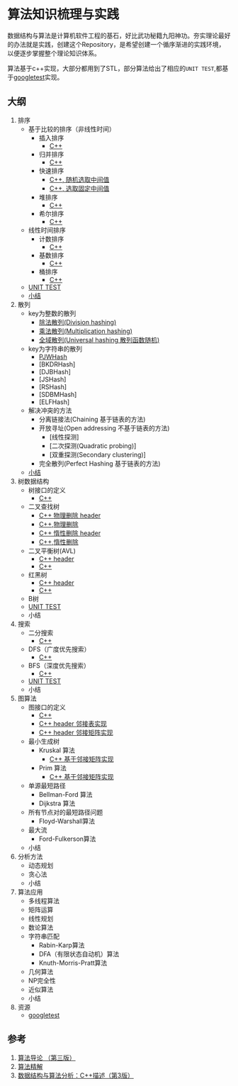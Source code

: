 # 算法知识梳理与实践

数据结构与算法是计算机软件工程的基石，好比武功秘籍九阳神功。夯实理论最好的办法就是实践，创建这个Repository，是希望创建一个循序渐进的实践环境，以便逐步掌握整个理论知识体系。

算法基于c++实现，大部分都用到了STL，部分算法给出了相应的`UNIT TEST`,都基于[googletest](https://code.google.com/p/googletest/)实现。

## 大纲

1. 排序
    * 基于比较的排序（非线性时间）
        * 插入排序
            * [C++](https://github.com/jing4seven/algorithm/blob/master/sort/insertsort.cc)
        * 归并排序
            * [C++](https://github.com/jing4seven/algorithm/blob/master/sort/mergesort.cc)
        * 快速排序
            * [C++, 随机选取中间值](https://github.com/jing4seven/algorithm/blob/master/sort/quicksort.cc)
            * [C++, 选取固定中间值](https://github.com/jing4seven/algorithm/blob/master/sort/quicksort2.cc)
        * 堆排序
            * [C++](https://github.com/jing4seven/algorithm/blob/master/sort/heapsort.cc)
        * 希尔排序
            * [C++](https://github.com/jing4seven/algorithm/blob/master/sort/shellsort.cc)
    * 线性时间排序
        * 计数排序
            * [C++](https://github.com/jing4seven/algorithm/blob/master/sort/countsort.cc)
        * 基数排序
            * [C++](https://github.com/jing4seven/algorithm/blob/master/sort/radixsort.cc)
        * 桶排序
            * [C++](https://github.com/jing4seven/algorithm/blob/master/sort/bucksort.cc)
    * [UNIT TEST](https://github.com/jing4seven/algorithm/blob/master/sort/unit.test.sort.cc)
    * [小结](https://github.com/jing4seven/algorithm/blob/master/sort/summary.md)
2. 散列
    * key为整数的散列
        * [除法散列(Division hashing)](https://github.com/jing4seven/algorithm/blob/master/hash/divi.hash.cc)
        * [乘法散列(Multiplication hashing)](https://github.com/jing4seven/algorithm/blob/master/hash/mult.hash.cc)
        * [全域散列(Universal hashing 散列函数随机)](https://github.com/jing4seven/algorithm/blob/master/hash/uni.hash.cc)
    * key为字符串的散列
        * [PJWHash](https://github.com/jing4seven/algorithm/blob/master/hash/str.hash.ins1.cc)
        * [BKDRHash]
        * [DJBHash]
        * [JSHash]
        * [RSHash]
        * [SDBMHash]
        * [ELFHash]
    * 解决冲突的方法
        * 分离链接法(Chaining 基于链表的方法)
        * 开放寻址(Open addressing 不基于链表的方法)
            * [线性探测]
            * [二次探测(Quadratic probing)]
            * [双重探测(Secondary clustering)]
        * 完全散列(Perfect Hashing 基于链表的方法)
    * [小结](https://github.com/jing4seven/algorithm/blob/master/hash/summary.md)
3. 树数据结构
    * 树接口的定义
        * [C++](https://github.com/jing4seven/algorithm/blob/master/tree/tree.definition.md)
    * 二叉查找树
        * [C++ 物理删除 header](https://github.com/jing4seven/algorithm/blob/master/tree/search.tree.h)
        * [C++,物理删除](https://github.com/jing4seven/algorithm/blob/master/tree/search.tree.cc)
        * [C++ 惰性删除 header](https://github.com/jing4seven/algorithm/blob/master/tree/search.tree2.h)
        * [C++,惰性删除](https://github.com/jing4seven/algorithm/blob/master/tree/search.tree2.cc)
    * 二叉平衡树(AVL)
        * [C++ header](https://github.com/jing4seven/algorithm/blob/master/tree/avl.tree.h)
        * [C++](https://github.com/jing4seven/algorithm/blob/master/tree/avl.tree.cc)
    * 红黑树
        * [C++ header](https://github.com/jing4seven/algorithm/blob/master/tree/rb.tree.h)
        * [C++](https://github.com/jing4seven/algorithm/blob/master/tree/rb.tree.cc)
    * B树
    * [UNIT TEST](https://github.com/jing4seven/algorithm/blob/master/tree/unit.test.tree.cc)
    * 小结
4. 搜索
    * 二分搜索
        * [C++](https://github.com/jing4seven/algorithm/blob/master/search/binary.search.cc)
    * DFS（广度优先搜索）
        * [C++](https://github.com/jing4seven/algorithm/blob/master/search/bfs.cc)
    * BFS（深度优先搜索）
        * [C++](https://github.com/jing4seven/algorithm/blob/master/search/dfs.cc)
    * [UNIT TEST](https://github.com/jing4seven/algorithm/blob/master/search/unit.test.search.cc)
    * 小结
5. 图算法
    * 图接口的定义
        * [C++](https://github.com/jing4seven/algorithm/blob/master/graph/graph.definition.md)
        * [C++ header 邻接表实现](https://github.com/jing4seven/algorithm/blob/master/graph/graph.h)
        * [C++ header 邻接矩阵实现](https://github.com/jing4seven/algorithm/blob/master/graph/graph_matrix.h)
    * 最小生成树
        * Kruskal 算法
            * [C++ 基于邻接矩阵实现](https://github.com/jing4seven/algorithm/blob/master/graph/kruskal.mst.cc)
        * Prim 算法
            * [C++ 基于邻接矩阵实现](https://github.com/jing4seven/algorithm/blob/master/graph/prim.mst.cc)
    * 单源最短路径
        * Bellman-Ford 算法
        * Dijkstra 算法
    * 所有节点对的最短路径问题
        * Floyd-Warshall算法
    * 最大流
        * Ford-Fulkerson算法
    * 小结
6. 分析方法
    * 动态规划
    * 贪心法
    * 小结
7. 算法应用
    * 多线程算法
    * 矩阵运算
    * 线性规划
    * 数论算法
    * 字符串匹配
        * Rabin-Karp算法
        * DFA（有限状态自动机）算法
        * Knuth-Morris-Pratt算法
    * 几何算法
    * NP完全性
    * 近似算法
    * 小结
8. 资源
    * [googletest](https://github.com/jing4seven/algorithm/blob/master/res/googletest.setup.md)

## 参考
1. [算法导论 （第三版）](http://www.amazon.cn/%E7%AE%97%E6%B3%95%E5%AF%BC%E8%AE%BA-Thomas-H-Cormen/dp/B00AK7BYJY/ref=sr_1_1?ie=UTF8&qid=1410230607&sr=8-1&keywords=%E7%AE%97%E6%B3%95%E5%AF%BC%E8%AE%BA) 
2. [算法精解](http://www.amazon.cn/%E7%AE%97%E6%B3%95%E7%B2%BE%E8%A7%A3-C%E8%AF%AD%E8%A8%80%E6%8F%8F%E8%BF%B0-Kyle-Loudon/dp/B00E87TVL0/ref=sr_1_5?ie=UTF8&qid=1410230731&sr=8-5&keywords=%E7%AE%97%E6%B3%95)
3. [数据结构与算法分析：C++描述（第3版）](http://item.jd.com/10062313.html)
